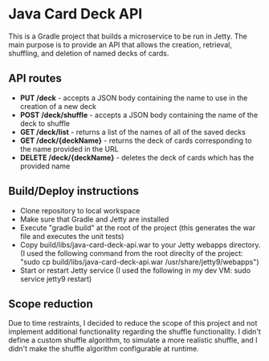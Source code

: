 # Java Card Deck API
This is a Gradle project that builds a microservice to be run in Jetty. The main purpose is to provide an API that allows the creation, retrieval, shuffling, and deletion of named decks of cards.

## API routes
* **PUT /deck** - accepts a JSON body containing the name to use in the creation of a new deck
* **POST /deck/shuffle** - accepts a JSON body containing the name of the deck to shuffle
* **GET /deck/list** - returns a list of the names of all of the saved decks
* **GET /deck/{deckName}** - returns the deck of cards corresponding to the name provided in the URL
* **DELETE /deck/{deckName}** - deletes the deck of cards which has the provided name

## Build/Deploy instructions
* Clone repository to local workspace
* Make sure that Gradle and Jetty are installed
* Execute "gradle build" at the root of the project (this generates the war file and executes the unit tests)
* Copy build/libs/java-card-deck-api.war to your Jetty webapps directory. (I used the following command from the root direclty of the project: "sudo cp build/libs/java-card-deck-api.war /usr/share/jetty9/webapps")
* Start or restart Jetty service (I used the following in my dev VM: sudo service jetty9 restart)

## Scope reduction
Due to time restraints, I decided to reduce the scope of this project and not implement additional functionality regarding the shuffle functionality. I didn't define a custom shuffle algorithm, to simulate a more realistic shuffle, and I didn't make the shuffle algorithm configurable at runtime.
